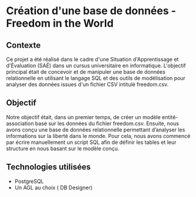 # Création d'une base de données - Freedom in the World


## Contexte
Ce projet a été réalisé dans le cadre d'une Situation d'Apprentissage et d'Évaluation (SAÉ) dans un cursus universitaire en informatique. L'objectif principal était de 
concevoir et de manipuler une base de données relationnelle en utilisant le langage SQL et des outils de modélisation pour analyser des données issues d'un fichier CSV 
intitulé freedom.csv.


## Objectif
Notre objectif était, dans un premier temps, de créer un modèle entité-association basé sur les données du fichier freedom.csv. Ensuite, nous avons conçu une base de données 
relationnelle permettant d’analyser les informations sur la liberté dans le monde. Pour cela, nous avons commencé par écrire manuellement un script SQL afin de définir 
les tables et leur structure en nous basant sur le modèle conçu.


## Technologies utilisées
- PostgreSQL
- Un AGL au choix ( DB Designer)
